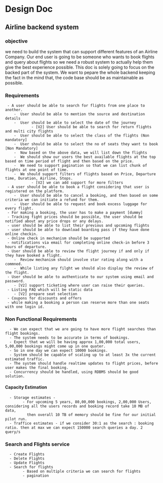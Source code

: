 # Design Doc

## Airline backend system

### objective

we need to build the system that can support different features of an Airline Company. Our end user is going to be someone who wants to book flights and query about flights so we need a robust system to actually help them give the best experience possible. This doc is solely going to focus on the backed part of the system. We want to pepare the whole backend keeping the fact in the mind that, the code base should be as maintainable as possible.

### Requirements

     - A user should be able to search for flights from one place to another.
        -  User should be able to mention the source and destination details
        -  User should be able to select the date of the journey
                - [V2] User should be able to search for return flights and multi city flights
        -  User should be able to select the class of the flights (Non mandatory]
        -  User should be able to select the no of seats they want to book [Non Mandatory]
        -  Now based on the above data, we will list down the flights
        -  We should show our users the best available flights at the top based on time period of flight and then based on the price.
        -  We need to support pagination so that we can list chunk of flights at one point of time.
        -  We should support filters of flights based on Price, Departure time, Duration, Airline, Stops.
                - [V2] we can add support for more filters
     - A user should be able to book a flight considering that user is registered on the platform.
        -  User should be able to cancel a booking, and then based on some criteria we can initiate a refund for them.
        -  User should be able to request and book excess luggage for every flight.
     - For making a booking, the user has to make a payment [dummy]
     - Tracking fight prices should be possible, the user should be notified about any price drops or any delays.
     - user should be able to list their previous and upcoming flights
     - user should be able to download boarding pass if they have done online checkin.
     - Online check in mechanism should be supported
     - notifications via email for completing online check-in before 3 hours of departure.
     - User should be able to review the flight journey if and only if they have booked a flight.
        -  Review mechanism should involve star rating along with a commned.
        -  While listing any filght we should also display the review of the flight.
     - User should be able to authenticate to our system using email and password.
        - [V2] support ticketing where user can raise their queries.
     - Listing FAQ which will be static data
        - [V2] prepare seat selection
     - Coupons for discounts and offers
     - while making a booking a person can reserve more than one seats with one login id.

### Non Functional Requirements

      - We can expect that we are going to have more flight searches than flight bookings.
      - The system needs to be accurate in terms of bookings.
      - Expect that we will be having approx 1,00,000 total users, 5,00,000 bookings might come up in one quater.
      - So in one day we can expect 10000 bookings.
      - System should be capable of scaling up to at least 3x the current estimated traffic.
      - The system should handle realtime updates to flight prices, before user makes the final booking.
      - Concurrency should be handled, using RDBMS should be good solution.

#### Capacity Estimation

      - Storage estimates -
            - For upcoming 5 years, 80,00,000 bookings, 2,00,000 Users, considering all the users records and booking record take 10 MB of data,
              then overall 10 TB of memory should be fine for our initial pilot run.
      - Traffice estimates - if we consider 30:1 as the search : booking ratio. then at max we can expect 150000 search queries a day. 2 query/s

### Search and Flights service

      - Create Flights
      - Delete Flights
      - Update Flights
      - Search for flights
            - Based on multiple criteria we can search for flights
            - pagination

